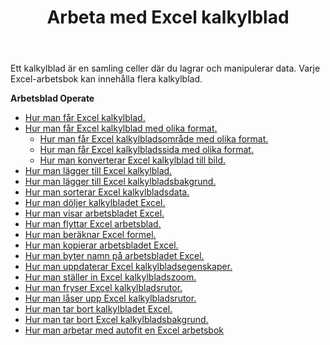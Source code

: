 ﻿---
title: Arbeta med Excel kalkylblad
second_title: Aspose.Cells Cloud Documen
linktitle: Arbetsblad
type: docs
url: /sv/worksheets/
aliases: [/working-with-worksheets/]
keywords: Working with worksheet on an Excel workbook
description: Aspose.Cells Cloud REST API stöd för att arbeta med kalkylblad på en Excel arbetsbok. SDK stöder olika utvecklingsspråk. De inkluderar Android, C#, Go, Java, NodeJS, Perl, PHP, Python, Ruby och swift
weight: 100
kwords: Excel, Office Cloud, REST API, Spreadsheet, PDF, CSV, Json, Markdwon, Arbeta med Excel kalkylblad.
---
Ett kalkylblad är en samling celler där du lagrar och manipulerar data. Varje Excel-arbetsbok kan innehålla flera kalkylblad.

**Arbetsblad Operate**

- [Hur man får Excel kalkylblad.](/cells/sv/worksheets/get-all/)
- [Hur man får Excel kalkylblad med olika format.](/cells/sv/worksheets/get/) 
    - [Hur man får Excel kalkylbladsområde med olika format.](/cells/sv/worksheets/area-to-different-formats/)
    - [Hur man får Excel kalkylbladssida med olika format.](/cells/sv/get-worksheet-for-page-index/) 
    - [Hur man konverterar Excel kalkylblad till bild.](/cells/sv/worksheets/to-image/)
- [Hur man lägger till Excel kalkylblad.](/cells/sv/worksheets/add/)
- [Hur man lägger till Excel kalkylbladsbakgrund.](/cells/sv/worksheets/background/add/) 
- [Hur man sorterar Excel kalkylbladsdata.](/cells/sv/worksheets/sort-data/) 
- [Hur man döljer kalkylbladet Excel.](/cells/sv/worksheets/hide/)
- [Hur man visar arbetsbladet Excel.](/cells/sv/worksheets/unhide/)
- [Hur man flyttar Excel arbetsblad.](/cells/sv/worksheets/move/)
- [Hur man beräknar Excel formel.](/cells/sv/worksheets/calculate-formula/)
- [Hur man kopierar arbetsbladet Excel.](/cells/sv/worksheets/copy/)
- [Hur man byter namn på arbetsbladet Excel.](/cells/sv/worksheets/rename/)
- [Hur man uppdaterar Excel kalkylbladsegenskaper.](/cells/sv/worksheets/update-properties/)
- [Hur man ställer in Excel kalkylbladszoom.](/cells/sv/worksheets/zoom/)
- [Hur man fryser Excel kalkylbladsrutor.](/cells/sv/worksheets/freeze-panes/)
- [Hur man låser upp Excel kalkylbladsrutor.](/cells/sv/worksheets/unfreeze-panes/)
- [Hur man tar bort kalkylbladet Excel.](/cells/sv/worksheets/delete/)
- [Hur man tar bort Excel kalkylbladsbakgrund.](/cells/sv/worksheets/background/delete/)
- [ Hur man arbetar med autofit en Excel arbetsbok](/cells/sv/worksheets/autofit/)
